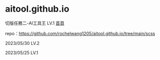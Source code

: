 # aitool.github.io
切版任務二-AI工具王
LV.1
[首頁](https://rochelwang1205.github.io/aitool.github.io/home-AI%E5%B7%A5%E5%85%B7%E7%8E%8B.html)

repo：https://github.com/rochelwang1205/aitool.github.io/tree/main/scss

2023/05/30 LV.2

2023/05/25 LV.1

